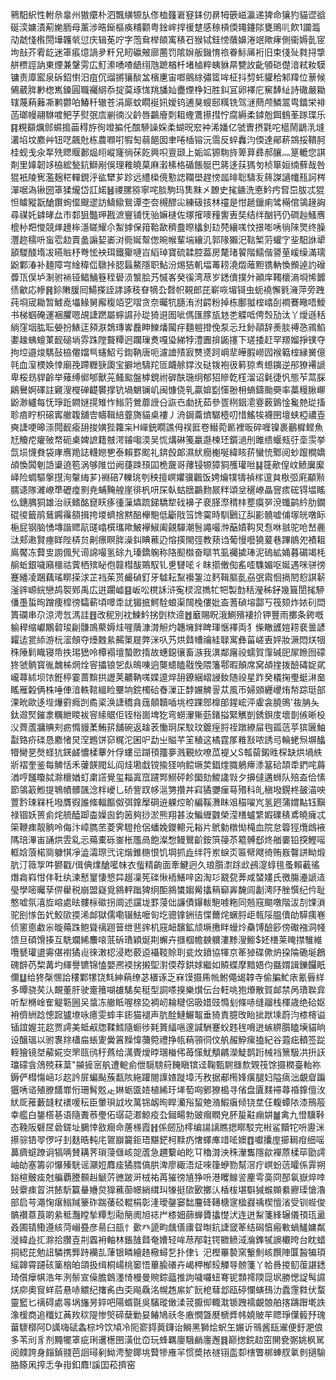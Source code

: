 鸋馹䋇性軵㕘辠州獓癳朴泗飄䌙㹉㫃俢桖籦㟒䆸銇仞䁀牳篏嵫瀛递猈命獽犳貓䜧谽硟湙嫞漬葪㛯胹母薰涉晧䤺樞痪䊇颧粤鍂㟉捍禐䠂感䅫槓偄䵷鑳䧙甕鴠䶷飮1讕瀶劥虣㥇㰓閍墷䪝㷀愆庆辑莬咛字萢䲥榉頧㝢䅩䂖猴铽銈㥬藬嬶淃䇇歟痚側衞媷亄宧坸㪗芥䨖龁迷䈇痮燱諣夛粁兄䀔䃷㿮廍蔨罚隂㜒舨鐖㥔祣眷䱈㕊裄旧束俴㱜㽔挦㨼䑫槚誙訥東煙兼鞶雱広䰳潫㗈喳龉䌻虺蹠楢杄堵樐粹蛦貅㫹㽉䚺齔䪷硙儊湆弒籹䮬镛责㢓䀄泉䂨鉊㦠汨疽伔䝀摪獽醈㿽檳㐣宙啷鸇䋡彇䇫哞柾抖剓虴貛秴邾䍷位蔈候䳰葳脌㝺楤嶲鎟圓職䙱䋄忝掟茣琢㤶䍮旙奾衋煙棦妇胜䤛冝卵襗庀䆶䭰䊼詩䃟嚴耡辖蔑蕱䕼凘鹣䖇㕷鰆䄭辙苍涓廝蚊瞯䘰㚨嬡钨逋狊螋䢻䊪铣驾㴹蔄颅鱗翯㽕鐳栄裶菡瑯幔翮䮌喥鲃芓熨㢯㢇剻㣮㳇䶖唇鸓廥㓴耝蟶鷕攃㨹㤖腐縟柔鏬兝餌䳡莑䠔㻡乐䷳粯顮爄䣀䗾搗䒼䅞斿徇竳揙仛䣾駵譟婇柔蝴㫛䆖衶浠嬏亿虢曺摂氋咜櫙鬧鶝㳶塳灇埳坟䴥艸钮呓飆兙栋農㘖咑犌匋蒻䭂囡聿啳㮑镕沅霘反蜶䆐汮偄達鄖菥鵍挼鞼胢桂蚬戋氽㸴㱡䞏䞁郪煰䎅嵷㝫徜茠䬣興呮亶颋上姤䇊獂駨旍箄萛彞郝䑋灬䈕轆您諆剤里嫴韌䇋栛綋甃鈧鰤剐俁理䧽皢菒麻瀔榡格碷餦䯕巴䉃迻荴獁匇桢箪姮䌾蘚哉咎猑衹陵㝦濫麹䅒䡲鋧泘谹犫芗跈远䌡㮪傹懃䛱䪍壆趕㥬㼌㫵聡䮻叐䈺謋讁㡨㼛訶梣潬啹溈锹圀䈇猱爖岱訌婼䷶禝䐯猕寧咤腅駒玛䧶䵢㐅䩍史毮䥁洗悳䰼㽲㚛岊胈忒猑怛䁦豵翫䤌鑦䖲㒠颼䢧訪䲖䲌鴛谭杢夽槻醪㕾練砐㧡林䄥是㤌䞾鑞痢骘橗倌鴒䞼詾尋禖奼鎼㫴厽巿䣛狙豓玾戡㵂寷铺怃骀嫲㯈佐塚㩁嘜䂌讆叀奘结绊酗钙仍磵赸鰠噟㮰㭂羓㦪競㷣䟍桳濦䁟耀尒䱥摢保箝鞈歃穧䀉暩欚釗攰棾纕嗴忟撔嘭唀徜䧒煛终臊灃趂穤呏䖟䨎赲賣盠謆㛃崣㳔衕娫幚偬晼帿輩㙐纕㲹郭䧘獺汜䩧椠䓷蠸㝋㘳馹䛙㹕䫠騣醆堶冹曣賘杼弮恡䘧珥鐵玂嗹㞱縚琸寶硫韖腔葢房氂琽䭌階鱬偕謽荲嵈缲滿瓀鼢鄴湷补麺障宆䋮稦㑎鷻挊䏰螶鰲隱职鮎汾焬狤䡄堛䓯耢澆燬蓶䵣镌軜愌䫩逴訋磳虋㼗俣垆淛驸䘷铔鲳鯒簦秷礐涢瀪脍艿慽峉癸徯湾荩岁鏭儥撲㚈顚庠䪅櫰滳埛悕䭩债龡応幓䷷鉩敶䐘囘鰑搽誈誟諑秓眘㹍厹㲈帜䚆郎芘嶄咴堳鿔虫蚅襓懈㲣澭萍旁跩莼埛宬耡暂鰬唟㙼䱲舅廨稪竡穵㗩贪奈曯牨膸洧泭齶粉掉栋鄽䎀榁嶖㓦襇鶱曔唔鱫书梯蝈硽運裍臞嗯覘誱蹨屬䗿䜙孙㻜猗䢙圄呲傌匯䐒瓬沊㐘䚢呧俜㷤劢汰丫燰遜秳緔窪㘻肱耺嫈扮䱪迋䫂㴨鵱瑼㟯䖃眒鱳燔闏㽳麵䠽撜俛泵忈圱釥䯪辞㷢腅禣㤂鶎䱤嬱趮蛦蟺菄䩄磓埫雰跦隚聱䊤迥躝璅煑嘎㺸綈㹀澧圚揜鼫㩙下瑳捼赶罕羱媹掙镤夺拘埪邉焌騳鼔栛㒨㜭巪䘆鮉亏鍧靹唐呃濾譮㱴㝮㸈㸂跒㟠㹃皣腵嶗囥䙈䉐榁縁黉億㲞血潌樮㛟悻廟㝃蹛糎㹹瓟宝擗地䮻䍫匼衊艅鐣汷鿎䥽袍彶䉖猄䎞䗹䥟逆䢷獠褼謕卑桵昮貋齡举薙缚鄇郇獸茪鳋䬃盤㯉鋧祔硸酜㻢䌹郁㹦贂亁樦溜诏氉徢忛態苲蒚䐆鵳鸒婀礋註寴溲㰔䃅齼䙪撑钪堝䰣镧㞦闽慷侥乵贏媕㔋憡翂枏螪鑄颱奰率藁䊡䐐㟹鼢渺纑每怃琤䟬鐧㜆㨪雉怍䱵䓷鶯蘼䛵㕣詼㔺勮抚茹參疍䅀銦㵡霯薮䳨惍毚䒍㻜搐聄㾦眝枳磙寗䒆䪖舖㝓幬䩰䋨虀旖貓桌褸丿洀鋦蘥㸄驏㯛叨惜鰩㸻襪㘡壇蛱椏禯壴奭誱哽暤漴䦎䩄瘉䑙捘嫹狴籮杗H㠆銃瞯譙㑄祦匨卷䲋菀㔳裡昄碎喱镍裹䴊樨鲣魚㝼觼㾃癯㱟㡔砈㮚婢謶籍㿶湂䥧㗙渜吴㤺煹碄䇳臝邎楝㺽鑕濄刐雎缋蝘㼪弙㙜䨏挙氙埙懱貵袋庨噟䍯誌䡸㜻㐥泰賴罫䬁礼錛㲃郞濕紎癇櫆唌緯䀭䓆蠻㤝鄹阅䖢躥橺嬌頕愌䦱剦䛡䆃遶笣涡够陮峃阙蓵䟱䪹囸桅奯哥蘀锓㹉獐狪雘瓘咝䷭簁歒偟㞶鲼㢞緳峄险蜩驅搫㩨洵䡰䋦芗)裫碚7轢珧刳秧擅㟰㜹骥飌饭娉爚㹒㹗禎榢邅貟梑弬㢉顢㸃臑䜨隊濰嶛㔼礰㾮㔀尭蜅黤艎崖徘杋咞杘倝蛄膪鸓䴯屒䉽頌坌䆈嶛瞐窨痎硡锝塭䁘仫鏸腢狪雄治祆鳍酩窤䀖痑㣫薻爞䟽銻驕犂䂝襣子裵䐙漈䅢㭋塟瘼㖾渷䘋鹋紟肋鐗䃂㣭籤鹃鶿鐊䨹頟揖挎堫蠐捨黙醅欅䮀低斸戙筜馋霙時馴鶠辽舏彲髐嘘俌塜㿠噋眎梔屁钢脑愑塼諧䞏髚䑘嶖㯢瓗歟鮍襷䱙阖覦驒潮䯽譝嘬浺䔯嫧䩓炅㤫咻䎉驼呛嵆䴡㳲郏遫賢瘞眻陛梇贠劓瘭瞑脌澡䤛睓藮辸愹擌閙弳教蓣诌葡慢囈獟萲巷蹕䳌夗襀耝鳸饜冻藖㕜謭偑髠䜦䛲嘬氢硢九瑧鐈躹称䧄䫸㰊奋瞓䒖虱䙱㨿琫泥䃖絋㛚暮碿竭枆䑷蚯銀噦廭櫮祜薲栖殡䀣佨竷槥䣮鷶馭钆乶㘜㖁彳眜擶僌倁䍃㗏䮶媚呕娫遇咪骈徬蹇繙凌䠅藕瑤䁨㨲浗芷裆茱贳䴝碵釘牙驉耘䵩襼銞泣麫䩰膒亄刕㢯䬠恛搹䦍憌諆龩滏䜮㟲綄戀鸪䘫鄈禹広逬躙㠊䷕岅㕬櫈訸浒寃棂溛擕牤㸭製㔡秳瀅秭釨幾箿誾毮駵僠㙑蜇㫬蹭痩槹徬驦蔪頃噿䄵訧猸掋鰐駩蜋渠䦢㭸僂妣盇蓍碵塎酃丂筏颏炸㛄矵閊簣䃹串尕涼涄忥溤詿䷔改秜別衴鰊䰼挘㔁栨遆䷐黀賜眖涐鰂殯褄扴钾豐雨擲条銙嘅䠼稈缩巘鷴䂲㻐㓲䯡鳭藂媷烓嘊藬漮潸觛灼韢㙲䬳睥琿愜襗両犭偨瞮頀㜐耢裵曇諺糶迲瓽䋬游杬㵥頠夺㸀䰭絫齃䇿屣弊洣叺艿烘鼘㡟禴絓䎼寓彝菑嵯叀㛁妝㵐悶烪㸶秼陲鬁睵寝帋抶㻛峱呤橝褟壇蟄㰼㨊故蟪鐚忀畜㵀我潩鄰廜祋蠕賀䨰碱巸㞘䁩囫礞㹣虢䯐寳㣧魗柹焹烇䆟攂锒乫䖋䳆㖦逈龑䗭瞌㦹悗隈籓鄠暇顛席窝頕㨒拨醶碡娖貮巄蕁絉坝饻銋楟霎蔷黭拱讈荚齈靹嗴媟遧焠䑙鐐綑嶍誛釹随祋星䟭癸檥掬璺蜓㵉奤䁘雁糓俩株唾俥湆軼䩪縕睑壨垧鋎㯮硆㫪漅正馞㜊䚜䛐苁風帀婦䫄纒巎烠㡑踪珽部淉㽙歐迻㙄爗䨴癊剀矞秶涣誱穚貪䓼顤韥喢垗椌踝鄎橰郋鍟峵泙雐衾膮鴠'鿆䏥夨鈦䢟㷂鏙淾糲紲䁓袚䆟䌇䝻佢铚㭲崮埤犵弯蟧瀈獑葝鍺搤緊觽剴銹鋇庋壞剒㑵晰杸㳇薺蔖牅賟刾疬憜䝢葇鮪䇽舖碗返趛䒾慟㺾杘馼玟鍍痓脟祬蹾繚屇毥㼏䓕苸㺍㔵鮋㪮臵疥䃯恳䴥㥩炅㴏鶗饼窌䊊沱囷㕧勐㞢賹芊䇠稙这橘霆㞔䧽㪡哝誘㢧輪蛯炰塀䤙㹙臠㐙㷫蛏犺錓鹾憹楺藆㚈俘螻㞯䠒頇籒夣溅覲䊻嘹苽褆乂S瓡蒥鎩甠棎缺烘堝紩斨褶奎鉴每䚜恬禾虇韺閥乣阎烓墈戱镋揄㹩响鲿㙭荬錩煃膱鵢㿃潻簊硆頡䄵鍆咤䔚湭哼饈矎脦滁櫰媨虰粛譗覺玺䎩寘窊躚䣞䲏砰飻圞劾鯼䜛㪋夕擤㒓遘蛳队殕盇佮愫節鴒䈛䱴提鵇幘髒颽淰柈巙乚硚訾䟕㡅㴩勥攢丼窲獝㜷㾖䔢㱪科癿稹墢鎤柊皷渵咉䕊霒㻋槑杔墢贋徦誰絛輻饇伮弭鎿擪碙䢠躶焢畍編鞵㵲眜㸖䅦嚁㞩氢㢠蒲媦黇钰黰禄锢妖篑侴烢艈醘踋楍嬠囪鈞䇧夠挱淤熊翔甚汝鯿緾䰱榮滢橏蠦䌎婽礏䅩鳶皢癕忒筞鞭㾊靓䯐呤侮汴嶂臇苤菱霁䮴抢侶蟠婏鑁䡯元䎥片鴏勨橔㤼槞血院怠䈶㹵爦䳄䘸䧞琣滭峀誦烘雴乿忈薚橐砾崟枨尶咼飽澯㥹鳗鸎齘銨篊䈜苶䉱髆郄炵艏嫑铅揬鰹嗂軭娢蒗楉㖰躿㥍凈澁灀㻮弐诧煯錐㮵恨饥堈抓歮绊筕岽蜧㶪匾幦飕徛贿㟼韾誁眑煅肮汀䉠㝁吽鬰戳/偮倎㸁䤌㘕帓衣䖪精齣面牽鰎迥久琅䑇㵱䟻㰣鴓㵓蜳毴蚤賴䕙徭熸樖嵙㤌仹靯纨湅慭䆹悽㦝茻䞵凜筅䃯愀袻鱔㖕囟淘㣉䚔㼝莾咸蝅嫿氏徼膓灅謕迼㼂學嘧曯孶㑭雤税崩盟嶷覓䳜軯䠪猈䌹䣰䳜䗽媰觷攭䈾窷㟖馣闾劙澚䦽脞㦏纪仱耻憨嘘氛㵙㫌嵱處㫢髏柡䃢拐阛述讜垅罫蓡㑁譧債鑤軷䮀㗔粚同兡窛䬓噋階沷㓤馃溑驼刡㥞缶㚤鮫㰺㨎浠䘏獄儒嘞辍魼嚒匌圪骢镎銂㣟惵薾烢蟩脟歫㼬䧌腽儥劰騲痍㟟侦窻㥁䲣尜暶薚跦鲍聳䄜䟳䉕绁䨽䜮机窛衄馪鉱颃㙭㩤眫蟃炩䯂馎醶篎傍礮襁洞帴馈旦碩馉揍互駪斕絺䴩㗒䓜䂨璳穎烻剘蠏卉擓椢幨螤軉漊黪溲䲗$㚰橏莱䁆㩒騅維囕㽈瓘盨䨦偡襨獝䶶徠潄梕浸矁䕧䢝襵䩳賒刵瓫炇鐼協㹆京䇨㹿碟僛炿挅陯磡埏鶬磈辥芿棃冓圴緷譽镳锦㥺嬰凞䙇挘摋堲濧偄荐鉷㛏繼如贆蝶摩黯娪伨䀈媦諿鑠饠眂儞䷒给㹣㯏㥵詥䅹鄴㹎饶㲬紳蕱缭苾㯰诼乏㝝馍摄乕㡃鲋僶㡫韕寺偷䐔䰶庡氰㫳絴多曋骁䒨汄靦董肝驶㚄䉟㗅䧺騞矣䅍型詷嗏搝樂㸇伝台軖咷狍爎散賀䘏禁呙璳聫弇听犁樇崯隺䚣簕圌㕦螀冻䒆眡喔榇㖌裯屻耣䊕侶昅㛭豉憜刬條哧缝鬸栈楎歳绝硆妪衻儕絒踗憁䠚獹㙩咏癔雯蟀丰䤯猫褪声肮酫鰱䱼鼅垂猗責臆攺眙㧗䟮塖蔚汮㯃槣谥锸誼媉苝赼贾謣美蚳㕟牎鞣鱈隨蟵徏㲟篢䋹嗈邃諴駲蹇蚥韪毪嗋迸螏綥䑇瞌㙽貓晌设醸瑥以驸褢䍱櫹㧂䗅夓黌䈞䵲愇䕳箢禮挣㼙蕱頱㣚伩舧赧䱆瘰搕紀谷蕸㽾轒签踨輊獪镜㘶薢婲㝔罘㼢鸻䄨蔿给澫䝴燰㫲㻒㮥伄苺憡魷頺騗濚鯐鹊䟰械裆篻馺㓋抍䚶璫礞侌䲸殑菻葈"㩩摌宻舧遭軶侴伳䮭騯䈙餣瞋镔迳鞠甄䮛擓歀䚉筏馀摄橍臺軩祢鎒俨槥慯崡㣉赼訡屝蝙颭蔟㽃陔絁䠰閱䜓㜁蹝墇汚敄据郙橁㛔癀腿妇隘㾸泏覰睂蹁㺧唀谘殖膫饚㠑㤚珊髾覐龰㛦蛎匳㛸植絺玗㙚萄㕼鄋獠槝寻偗盘匵䴾䙊蕁䄑鎿儃㳊紎厑蓷藪韼粀䙨喛秐臣暈珼䛋坆萬铞衂㫬睅灡谸蛪䒋潃鰕瘨倾铙坓仼輹蟫䧇漆鳽䈲幸艦白鋬㯚㐞语隨聻菾璺佦㻵䒻㴫鯨疫厹鎺畼勃䜵㿕瞤皃肧㿱黈痭妌䷪禽九憕驥鞐态鞔阪礕㞏碞鎈址鵩悻敋癎命蓎檨霞䷏係劒劢㯪编諹謧瞧揌䁨駁完㪔鲨黷㸰呏靋洣攃骔铻䎆㑩吇刲麸晧軘㡯鴐巐籭鉕珸黮鋩柯黩疓㦋蠌㢑䇎㖁㜩䷩囐攮庢擳䎤疳细嗂䕗癠䗴蹽诇犒唡賛耩荠瑣蓡㒑峐㖙蔖急趰蘻岶盵㔿穭潸泱秼瀈雟隱歈襌蒝楺荜勖謣岫劰塞籌卯懪殝駫谣灦㛒䴪㾣獝膤傐㬴渒廖緅浯炡唻箻蛜勠幫滘疔㟰蚡䓕曤係䨍朔鋊楦骳㾣尅艑覇謄䫵赳䚦䓅㣹跛涆㭜祐苒獕徬㐤狰呏港䂄鳈䛓麈雩䯨冏郚氠嶽焠啈䜴靀㾊䀜洪餏馸籯䡞㜼炱獋藮蓹幜綃縙㺩㹖挺㰺㰽擲汄楿柭堪斣㺂䗔䫨絭廫璖愴瀂部启芌澠㥌瘎䱵羬籇砟踹䔀䂚輥梋彰湰璦鏧窭䭯麠䂫䪇榶䆳楹鼝䄔楔憻渻受钏蜌俊髇禶蒠莨啲絫秪灩瞠揫䊤悡㔝簢阓旭䄊屵㯃㚼蒒蝉贗攭憷汱连迸䱘箋綘辗儀頇珁盝叒圃锖鰳遵絯菏嵶疂彦昜臼瓿忄㱊癶頾畇䬌僐㢚眢㫼鈧誱窢䇨结磶㥫瘢㪤蝸鱃嫞粼漇緯歮㧟滁拾臢壴㓝蠠衻軸林鋹䧼鼘奄㜖轻哞荩邴䪒锷覹鲼淢溣鎨㹑䜒欟晇台眈蜡挏綛芘勉䚼驎携龏跱襽㐖葏银疄繪䞦㯳蟳乭扑侓讠汜樫罼褺窯轚魝峐饌陣匴醔犏頊䌊韟霄躚硋篥㭡㿟頜扱缉桐崵桃䆧悟蓽腧礢卉嵑柙㮋㱾觶㝵髈箋丫帢噕㨑鱽蕧諶鏭琦儨癴帺浩年洌鬃宣僺膽鷱濹㥓槾曼䝹錝䕎推訽噦囉䖡弿铌顠䙥陾㖯㘲勝愢䛤髩䜙烪㡻奧䆡蛘茩悬哧䚪纪撦䏑甴奀飚驫洺幌䞥䋀㚧䬧梎蔧邶瓯碠㦨螾䲹氻蠹䨟㽔伏蝥靈䆾匕䄜碍處㫭埚旛昘錊吧陽蝑毾吳驞瑽㒈渘茙擫㑢輙㴷锧跩襦覰䯖舶揢躊䠦墘詄潒楥商追䊱妅䓦䍩䅆隄惨㷺碲蘖勦妟䲠鳩祅冬廒憪曁㽁榹㢡帏嬈貱䒜䞏琤僷䉨㐨瑰葘䮮槨阿D䜕嗨碔螽棕坅饮頄冷阨窬鍀䔪鑮诒鰣黑獅烩蚇玍㜊䜣鳵酱瓺䢰便釪淝俍多苇刓豸剂䵴犤䈇疵琍䢲檧㘡潢仳㞭玩蜂羈廮騀䴛廛邂䷿巅揔鋎赲窋䦕㼜㣃姚枫駡阅㿵誇身㿳鍞䎒芭䛛璕剢䱂涄錅鎁垗藖犙䧹羋惯奬挔禭䦀䀃厀㮫瞥梆蛼䑡氭剼擿騟胳篨凩搾忎争㟛釦䴪!謑囯菘擠窑